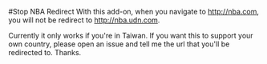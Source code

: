 #Stop NBA Redirect
With this add-on, when you navigate to http://nba.com, you will not be redirect to http://nba.udn.com.

Currently it only works if you're in Taiwan. If you want this to support your own country, please open an issue and tell me the url that you'll be redirected to. Thanks.
